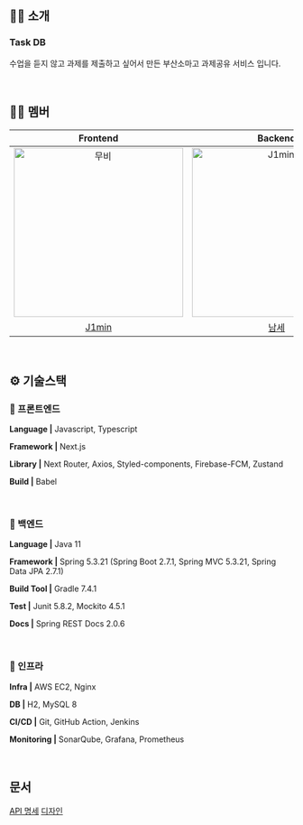 ## 🤜🏻 소개
### Task DB
수업을 듣지 않고 과제를 제출하고 싶어서 만든 부산소마고 과제공유 서비스 입니다.

<br/>

## 🙌🏻 멤버

|                                         Frontend                                         |                                          Backend                                           |
| :--------------------------------------------------------------------------------------: | :----------------------------------------------------------------------------------------: 
| <img src="https://avatars.githubusercontent.com/u/80014454?s=800&u=697229e95f7d992ec544f660b009decf907ac4d6&v=4" width=300px alt="무비"/> | <img src="https://avatars.githubusercontent.com/u/80371249?v=4" width=300px alt="J1min"/> | 
|                            [J1min](https://github.com/j1min)                             |                    [남세](https://github.com/nswon)                |

<br/>

## ⚙️ 기술스택

### 🧷 프론트엔드

**Language |** Javascript, Typescript

**Framework |** Next.js

**Library |** Next Router, Axios, Styled-components, Firebase-FCM, Zustand

**Build |** Babel


<br/>

### 🧷 백엔드

**Language |** Java 11

**Framework |** Spring 5.3.21 (Spring Boot 2.7.1, Spring MVC 5.3.21, Spring Data JPA 2.7.1)

**Build Tool |** Gradle 7.4.1

**Test |** Junit 5.8.2, Mockito 4.5.1

**Docs |** Spring REST Docs 2.0.6


<br/>

### 🧷 인프라

**Infra |** AWS EC2, Nginx

**DB |** H2, MySQL 8

**CI/CD |** Git, GitHub Action, Jenkins

**Monitoring |** SonarQube, Grafana, Prometheus
  

<br/>

## 문서

[API 명세](https://documenter.getpostman.com/view/18173897/2s8YmLwizb)
<a href="https://www.figma.com/file/NfWfXPghFLtYzWy2LPIymp/boos">디자인</a>
